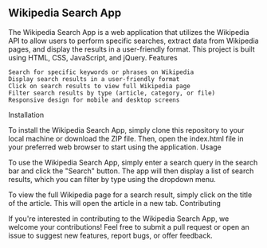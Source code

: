 ## Wikipedia Search App

The Wikipedia Search App is a web application that utilizes the Wikipedia API to allow users to perform specific searches, extract data from Wikipedia pages, and display the results in a user-friendly format. This project is built using HTML, CSS, JavaScript, and jQuery.
Features

    Search for specific keywords or phrases on Wikipedia
    Display search results in a user-friendly format
    Click on search results to view full Wikipedia page
    Filter search results by type (article, category, or file)
    Responsive design for mobile and desktop screens

Installation

To install the Wikipedia Search App, simply clone this repository to your local machine or download the ZIP file. Then, open the index.html file in your preferred web browser to start using the application.
Usage

To use the Wikipedia Search App, simply enter a search query in the search bar and click the "Search" button. The app will then display a list of search results, which you can filter by type using the dropdown menu.

To view the full Wikipedia page for a search result, simply click on the title of the article. This will open the article in a new tab.
Contributing

If you're interested in contributing to the Wikipedia Search App, we welcome your contributions! Feel free to submit a pull request or open an issue to suggest new features, report bugs, or offer feedback.
